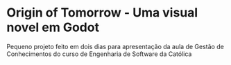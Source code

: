 # Origin of Tomorrow - Uma visual novel em Godot

Pequeno projeto feito em dois dias para apresentação da aula de Gestão de Conhecimentos do curso de Engenharia de Software da Católica
